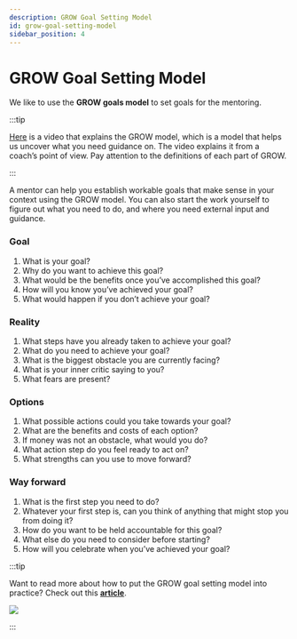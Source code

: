 ```yaml
---
description: GROW Goal Setting Model
id: grow-goal-setting-model
sidebar_position: 4
---
```


# GROW Goal Setting Model

We like to use the **GROW goals model** to set goals for the mentoring.

:::tip

[Here](https://www.youtube.com/watch?v=K3iJwoydBbg) is a video that explains the GROW model, which is a model that helps us uncover what you need guidance on. The video explains it from a coach’s point of view. Pay attention to the definitions of each part of GROW.

:::

A mentor can help you establish workable goals that make sense in your context using the GROW model. You can also start the work yourself to figure out what you need to do, and where you need external input and guidance.

### Goal

1. What is your goal?&#x20;
2. Why do you want to achieve this goal?&#x20;
3. What would be the benefits once you’ve accomplished this goal?&#x20;
4. How will you know you’ve achieved your goal?&#x20;
5. What would happen if you don’t achieve your goal?

### Reality

1. What steps have you already taken to achieve your goal?&#x20;
2. What do you need to achieve your goal?&#x20;
3. What is the biggest obstacle you are currently facing?&#x20;
4. What is your inner critic saying to you?&#x20;
5. What fears are present?

### Options

1. What possible actions could you take towards your goal?&#x20;
2. What are the benefits and costs of each option?&#x20;
3. If money was not an obstacle, what would you do?&#x20;
4. What action step do you feel ready to act on?&#x20;
5. What strengths can you use to move forward?

### Way forward

1. What is the first step you need to do?&#x20;
2. Whatever your first step is, can you think of anything that might stop you from doing it?&#x20;
3. How do you want to be held accountable for this goal?&#x20;
4. What else do you need to consider before starting?&#x20;
5. How will you celebrate when you’ve achieved your goal?

:::tip

Want to read more about how to put the GROW goal setting model into practice? Check out this [**article**](https://www.offerzen.com/blog/how-to-use-the-grow-goal-setting-model-to-set-better-goals/?utm_source=github&utm_medium=thrive&utm_campaign=all_supply_awareness_handbook_both_github&utm_content=blog-grow-goals).

![](<//img/assets/offerzen-grow-goals.png>)

:::




